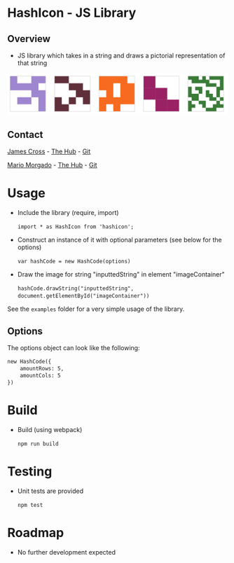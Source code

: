 # HashIcon - JS Library

## Overview
* JS library which takes in a string and draws a pictorial representation of that string

![Example Ouput](./examples/output.png)

## Contact

[James Cross](mailto:james.cross@thomsonreuters.com) - [The Hub](https://thehub.thomsonreuters.com/people/6037533) - [Git](https://git.sami.int.thomsonreuters.com/james.cross)

[Mario Morgado](mailto:Mario.Morgado@thomsonreuters.com) - [The Hub](https://thehub.thomsonreuters.com/people/6028603) - [Git](https://git.sami.int.thomsonreuters.com/Mario.Morgado)

# Usage

* Include the library (require, import)
   
   ```import * as HashIcon from 'hashicon';```

* Construct an instance of it with optional parameters (see below for the options) 
   
   ```var hashCode = new HashCode(options)```
* Draw the image for string "inputtedString" in element "imageContainer"

   ```hashCode.drawString("inputtedString", document.getElementById("imageContainer"))```

See the ```examples``` folder for a very simple usage of the library.

## Options

The options object can look like the following:

```
new HashCode({
    amountRows: 5,
    amountCols: 5
})
```

# Build
* Build (using webpack)

   ```npm run build```

# Testing
* Unit tests are provided

   ```npm test```

# Roadmap
* No further development expected